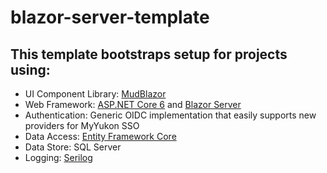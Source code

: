 # blazor-server-template

## This template bootstraps setup for projects using:
* UI Component Library: [MudBlazor](https://github.com/Garderoben/MudBlazor)
* Web Framework: [ASP.NET Core 6](https://github.com/dotnet/aspnetcore) and [Blazor Server](https://dotnet.microsoft.com/apps/aspnet/web-apps/blazor)
* Authentication: Generic OIDC implementation that easily supports new providers for MyYukon SSO
* Data Access: [Entity Framework Core](https://github.com/dotnet/efcore)
* Data Store: SQL Server
* Logging: [Serilog](https://github.com/serilog/serilog)
